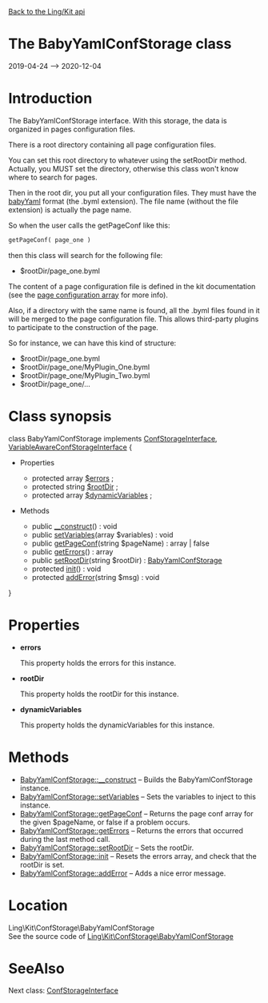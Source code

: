 [Back to the Ling/Kit api](https://github.com/lingtalfi/Kit/blob/master/doc/api/Ling/Kit.md)



The BabyYamlConfStorage class
================
2019-04-24 --> 2020-12-04






Introduction
============

The BabyYamlConfStorage interface.
With this storage, the data is organized in pages configuration files.

There is a root directory containing all page configuration files.

You can set this root directory to whatever using the setRootDir method.
Actually, you MUST set the directory, otherwise this class won't know where to search for pages.


Then in the root dir, you put all your configuration files.
They must have the [babyYaml](https://github.com/lingtalfi/BabyYaml) format (the .byml extension).
The file name (without the file extension) is actually the page name.

So when the user calls the getPageConf like this:

```php
getPageConf( page_one )
```

then this class will search for the following file:

- $rootDir/page_one.byml

The content of a page configuration file is defined in the kit documentation
(see the [page configuration array](https://github.com/lingtalfi/Kit/blob/master/README.md#the-kit-configuration-array) for more info).


Also, if a directory with the same name is found, all the .byml files found in it will be merged
to the page configuration file. This allows third-party plugins to participate to the construction
of the page.

So for instance, we can have this kind of structure:

- $rootDir/page_one.byml
- $rootDir/page_one/MyPlugin_One.byml
- $rootDir/page_one/MyPlugin_Two.byml
- $rootDir/page_one/...



Class synopsis
==============


class <span class="pl-k">BabyYamlConfStorage</span> implements [ConfStorageInterface](https://github.com/lingtalfi/Kit/blob/master/doc/api/Ling/Kit/ConfStorage/ConfStorageInterface.md), [VariableAwareConfStorageInterface](https://github.com/lingtalfi/Kit/blob/master/doc/api/Ling/Kit/ConfStorage/VariableAwareConfStorageInterface.md) {

- Properties
    - protected array [$errors](#property-errors) ;
    - protected string [$rootDir](#property-rootDir) ;
    - protected array [$dynamicVariables](#property-dynamicVariables) ;

- Methods
    - public [__construct](https://github.com/lingtalfi/Kit/blob/master/doc/api/Ling/Kit/ConfStorage/BabyYamlConfStorage/__construct.md)() : void
    - public [setVariables](https://github.com/lingtalfi/Kit/blob/master/doc/api/Ling/Kit/ConfStorage/BabyYamlConfStorage/setVariables.md)(array $variables) : void
    - public [getPageConf](https://github.com/lingtalfi/Kit/blob/master/doc/api/Ling/Kit/ConfStorage/BabyYamlConfStorage/getPageConf.md)(string $pageName) : array | false
    - public [getErrors](https://github.com/lingtalfi/Kit/blob/master/doc/api/Ling/Kit/ConfStorage/BabyYamlConfStorage/getErrors.md)() : array
    - public [setRootDir](https://github.com/lingtalfi/Kit/blob/master/doc/api/Ling/Kit/ConfStorage/BabyYamlConfStorage/setRootDir.md)(string $rootDir) : [BabyYamlConfStorage](https://github.com/lingtalfi/Kit/blob/master/doc/api/Ling/Kit/ConfStorage/BabyYamlConfStorage.md)
    - protected [init](https://github.com/lingtalfi/Kit/blob/master/doc/api/Ling/Kit/ConfStorage/BabyYamlConfStorage/init.md)() : void
    - protected [addError](https://github.com/lingtalfi/Kit/blob/master/doc/api/Ling/Kit/ConfStorage/BabyYamlConfStorage/addError.md)(string $msg) : void

}




Properties
=============

- <span id="property-errors"><b>errors</b></span>

    This property holds the errors for this instance.
    
    

- <span id="property-rootDir"><b>rootDir</b></span>

    This property holds the rootDir for this instance.
    
    

- <span id="property-dynamicVariables"><b>dynamicVariables</b></span>

    This property holds the dynamicVariables for this instance.
    
    



Methods
==============

- [BabyYamlConfStorage::__construct](https://github.com/lingtalfi/Kit/blob/master/doc/api/Ling/Kit/ConfStorage/BabyYamlConfStorage/__construct.md) &ndash; Builds the BabyYamlConfStorage instance.
- [BabyYamlConfStorage::setVariables](https://github.com/lingtalfi/Kit/blob/master/doc/api/Ling/Kit/ConfStorage/BabyYamlConfStorage/setVariables.md) &ndash; Sets the variables to inject to this instance.
- [BabyYamlConfStorage::getPageConf](https://github.com/lingtalfi/Kit/blob/master/doc/api/Ling/Kit/ConfStorage/BabyYamlConfStorage/getPageConf.md) &ndash; Returns the page conf array for the given $pageName, or false if a problem occurs.
- [BabyYamlConfStorage::getErrors](https://github.com/lingtalfi/Kit/blob/master/doc/api/Ling/Kit/ConfStorage/BabyYamlConfStorage/getErrors.md) &ndash; Returns the errors that occurred during the last method call.
- [BabyYamlConfStorage::setRootDir](https://github.com/lingtalfi/Kit/blob/master/doc/api/Ling/Kit/ConfStorage/BabyYamlConfStorage/setRootDir.md) &ndash; Sets the rootDir.
- [BabyYamlConfStorage::init](https://github.com/lingtalfi/Kit/blob/master/doc/api/Ling/Kit/ConfStorage/BabyYamlConfStorage/init.md) &ndash; Resets the errors array, and check that the rootDir is set.
- [BabyYamlConfStorage::addError](https://github.com/lingtalfi/Kit/blob/master/doc/api/Ling/Kit/ConfStorage/BabyYamlConfStorage/addError.md) &ndash; Adds a nice error message.





Location
=============
Ling\Kit\ConfStorage\BabyYamlConfStorage<br>
See the source code of [Ling\Kit\ConfStorage\BabyYamlConfStorage](https://github.com/lingtalfi/Kit/blob/master/ConfStorage/BabyYamlConfStorage.php)



SeeAlso
==============
Next class: [ConfStorageInterface](https://github.com/lingtalfi/Kit/blob/master/doc/api/Ling/Kit/ConfStorage/ConfStorageInterface.md)<br>
